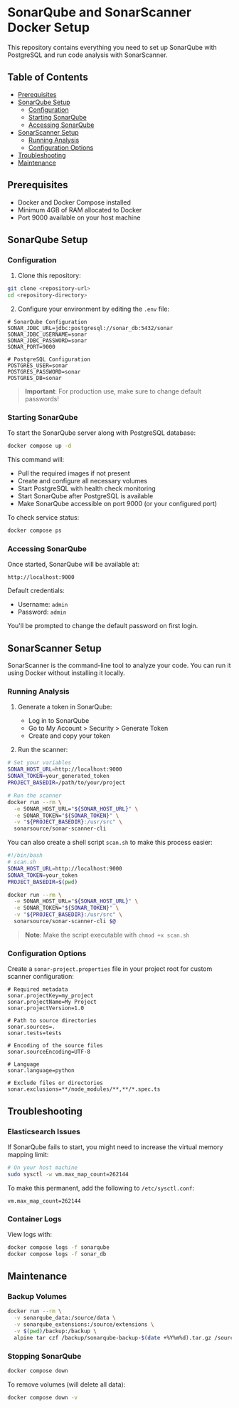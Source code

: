 # SonarQube and SonarScanner Docker Setup

This repository contains everything you need to set up SonarQube with PostgreSQL and run code analysis with SonarScanner.

## Table of Contents

- [Prerequisites](#prerequisites)
- [SonarQube Setup](#sonarqube-setup)
  - [Configuration](#configuration)
  - [Starting SonarQube](#starting-sonarqube)
  - [Accessing SonarQube](#accessing-sonarqube)
- [SonarScanner Setup](#sonarscanner-setup)
  - [Running Analysis](#running-analysis)
  - [Configuration Options](#configuration-options)
- [Troubleshooting](#troubleshooting)
- [Maintenance](#maintenance)

## Prerequisites

- Docker and Docker Compose installed
- Minimum 4GB of RAM allocated to Docker
- Port 9000 available on your host machine

## SonarQube Setup

### Configuration

1. Clone this repository:
```bash
git clone <repository-url>
cd <repository-directory>
```

2. Configure your environment by editing the `.env` file:
```
# SonarQube Configuration
SONAR_JDBC_URL=jdbc:postgresql://sonar_db:5432/sonar
SONAR_JDBC_USERNAME=sonar
SONAR_JDBC_PASSWORD=sonar
SONAR_PORT=9000

# PostgreSQL Configuration
POSTGRES_USER=sonar
POSTGRES_PASSWORD=sonar
POSTGRES_DB=sonar
```

> **Important**: For production use, make sure to change default passwords!

### Starting SonarQube

To start the SonarQube server along with PostgreSQL database:

```bash
docker compose up -d
```

This command will:
- Pull the required images if not present
- Create and configure all necessary volumes
- Start PostgreSQL with health check monitoring
- Start SonarQube after PostgreSQL is available
- Make SonarQube accessible on port 9000 (or your configured port)

To check service status:

```bash
docker compose ps
```

### Accessing SonarQube

Once started, SonarQube will be available at:

```
http://localhost:9000
```

Default credentials:
- Username: `admin`
- Password: `admin`

You'll be prompted to change the default password on first login.

## SonarScanner Setup

SonarScanner is the command-line tool to analyze your code. You can run it using Docker without installing it locally.

### Running Analysis

1. Generate a token in SonarQube:
   - Log in to SonarQube
   - Go to My Account > Security > Generate Token
   - Create and copy your token

2. Run the scanner:

```bash
# Set your variables
SONAR_HOST_URL=http://localhost:9000
SONAR_TOKEN=your_generated_token
PROJECT_BASEDIR=/path/to/your/project

# Run the scanner
docker run --rm \
  -e SONAR_HOST_URL="${SONAR_HOST_URL}" \
  -e SONAR_TOKEN="${SONAR_TOKEN}" \
  -v "${PROJECT_BASEDIR}:/usr/src" \
  sonarsource/sonar-scanner-cli
```

You can also create a shell script `scan.sh` to make this process easier:

```bash
#!/bin/bash
# scan.sh
SONAR_HOST_URL=http://localhost:9000
SONAR_TOKEN=your_token
PROJECT_BASEDIR=$(pwd)

docker run --rm \
  -e SONAR_HOST_URL="${SONAR_HOST_URL}" \
  -e SONAR_TOKEN="${SONAR_TOKEN}" \
  -v "${PROJECT_BASEDIR}:/usr/src" \
  sonarsource/sonar-scanner-cli $@
```

> **Note**: Make the script executable with `chmod +x scan.sh`

### Configuration Options

Create a `sonar-project.properties` file in your project root for custom scanner configuration:

```properties
# Required metadata
sonar.projectKey=my_project
sonar.projectName=My Project
sonar.projectVersion=1.0

# Path to source directories
sonar.sources=.
sonar.tests=tests

# Encoding of the source files
sonar.sourceEncoding=UTF-8

# Language
sonar.language=python

# Exclude files or directories
sonar.exclusions=**/node_modules/**,**/*.spec.ts
```

## Troubleshooting

### Elasticsearch Issues
If SonarQube fails to start, you might need to increase the virtual memory mapping limit:

```bash
# On your host machine
sudo sysctl -w vm.max_map_count=262144
```

To make this permanent, add the following to `/etc/sysctl.conf`:
```
vm.max_map_count=262144
```

### Container Logs
View logs with:

```bash
docker compose logs -f sonarqube
docker compose logs -f sonar_db
```

## Maintenance

### Backup Volumes

```bash
docker run --rm \
  -v sonarqube_data:/source/data \
  -v sonarqube_extensions:/source/extensions \
  -v $(pwd)/backup:/backup \
  alpine tar czf /backup/sonarqube-backup-$(date +%Y%m%d).tar.gz /source
```

### Stopping SonarQube

```bash
docker compose down
```

To remove volumes (will delete all data):

```bash
docker compose down -v
```